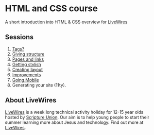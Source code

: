 # HTML and CSS course

A short introduction into HTML & CSS overview for [LiveWires](https://livewires.org.uk)

## Sessions

1. [Tags?](sessions/1.0-tags.md)
2. [Giving structure](sessions/1.1-structure.md)
3. [Pages and links](sessions/1.2-pages-and-links.md)
4. [Getting stylish](sessions/2-style.md)
5. [Creating layout](sessions/2.1-page-layout.md)
6. [Improvements](sessions/4-improvements.md)
7. [Going Mobile](sessions/5-going-mobile.md)
8. Generating your site (11ty).


## About LiveWires

[LiveWires](https://livewires.org.uk) is a week long technical activity holiday for 12-15 year olds hosted by [Scripture Union](https://scriptureunion.org.uk). Our aim is to help young people to start their summer learning more about Jesus and technology. Find out more at [LiveWires](livewires.org.uk).